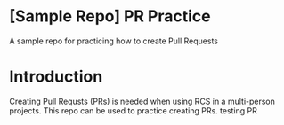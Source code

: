# [Sample Repo] PR Practice
A sample repo for practicing how to create Pull Requests

# Introduction
Creating Pull Requsts 
(PRs) is needed when using RCS in a multi-person projects. This repo can be used to practice creating PRs.
testing PR